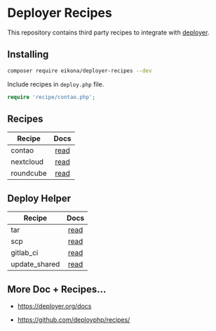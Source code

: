# Deployer Recipes

This repository contains third party recipes to integrate with [deployer](https://github.com/deployphp/deployer).

## Installing

~~~sh
composer require eikona/deployer-recipes --dev
~~~

Include recipes in `deploy.php` file.

```php
require 'recipe/contao.php';
```

## Recipes

| Recipe     | Docs                        |
| ---------- |:---------------------------:|
| contao     | [read](docs/contao.md)      |
| nextcloud  | [read](docs/nextcloud.md)   |
| roundcube  | [read](docs/roundcube.md)   |

## Deploy Helper

| Recipe         | Docs                                 |
|----------------|:------------------------------------:|
| tar            | [read](docs/deploy/tar.md)           |
| scp            | [read](docs/deploy/scp.md)           |
| gitlab_ci      | [read](docs/deploy/gitlab_ci.md)     |
| update_shared  | [read](docs/deploy/update_shared.md) |


## More Doc + Recipes...

* https://deployer.org/docs

* https://github.com/deployphp/recipes/
